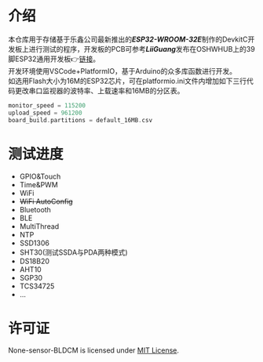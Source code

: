 # 介绍
本仓库用于存储基于乐鑫公司最新推出的***ESP32-WROOM-32E***制作的DevkitC开发板上进行测试的程序，开发板的PCB可参考***LiiGuang***发布在OSHWHUB上的39脚ESP32通用开发板👉[链接](https://oshwhub.com/LiiGuang/esp32-wroom-32d-typec_copy_copy)。  
开发环境使用VSCode+PlatformIO，基于Arduino的众多库函数进行开发。  
如选用Flash大小为16M的ESP32芯片，可在platformio.ini文件内增加如下三行代码更改串口监视器的波特率、上载速率和16MB的分区表。
```C++
monitor_speed = 115200
upload_speed = 961200
board_build.partitions = default_16MB.csv
```
# 测试进度
+ GPIO&Touch
+ Time&PWM
+ WiFi
+ ~~WiFi AutoConfig~~
+ Bluetooth
+ BLE
+ MultiThread
+ NTP
+ SSD1306
+ SHT30(测试SSDA与PDA两种模式)
+ DS18B20
+ AHT10
+ SGP30
+ TCS34725
+ ...  
# 许可证
None-sensor-BLDCM is licensed under [MIT License](https://github.com/EternalStarCHN/Trials-on-ESP32-DevkitC/blob/main/LICENSE).

